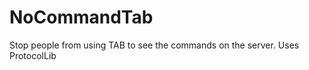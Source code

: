 NoCommandTab
============

Stop people from using TAB to see the commands on the server. 
Uses ProtocolLib
